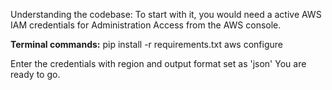 Understanding the codebase:
To start with it, you would need a active AWS IAM credentials for Administration Access from the AWS console.

**Terminal commands:**
pip install -r requirements.txt
aws configure

Enter the credentials with region and output format set as 'json'
You are ready to go.

